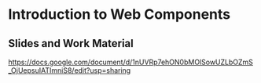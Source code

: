 # Introduction to Web Components

## Slides and Work Material

https://docs.google.com/document/d/1nUVRp7ehON0bMOlSowUZLbOZmS_OjUepsuIATImniS8/edit?usp=sharing
